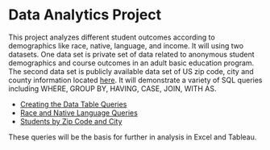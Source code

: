 # Data Analytics Project

This project analyzes different student outcomes according to demographics like race, native, language, and income.  It will using two datasets.  One data set is private set of data related to anonymous student demographics and course outcomes in an adult basic education program.  The second data set is publicly available data set of US zip code, city and county information located [here](https://www.gaslampmedia.com/download-zip-code-latitude-longitude-city-state-county-csv/).   It will demonstrate a variety of SQL queries including WHERE, GROUP BY, HAVING, CASE, JOIN, WITH AS.  

* [Creating the Data Table Queries](da_portfolio/tree/master/create_table) 
* [Race and Native Language Queries](https://github.com/themrlively/da_portfolio/tree/master/race_language)
* [Students by Zip Code and City ](https://github.com/themrlively/da_portfolio/tree/master/zip_code)


These queries will be the basis for further in analysis in Excel and Tableau. 
